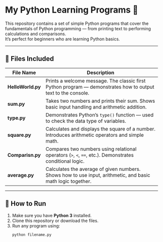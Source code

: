 # My Python Learning Programs 🐍

This repository contains a set of simple Python programs that cover the fundamentals of Python programming — from printing text to performing calculations and comparisons.  
It’s perfect for beginners who are learning Python basics.

---

## 📂 Files Included

| File Name | Description |
|------------|-------------|
| **HelloWorld.py** | Prints a welcome message. The classic first Python program — demonstrates how to output text to the console. |
| **sum.py** | Takes two numbers and prints their sum. Shows basic input handling and arithmetic addition. |
| **type.py** | Demonstrates Python’s `type()` function — used to check the data type of variables. |
| **square.py** | Calculates and displays the square of a number. Introduces arithmetic operators and simple math. |
| **Comparisn.py** | Compares two numbers using relational operators (`>`, `<`, `==`, etc.). Demonstrates conditional logic. |
| **average.py** | Calculates the average of given numbers. Shows how to use input, arithmetic, and basic math logic together. |

---

## 🚀 How to Run
1. Make sure you have **Python 3** installed.  
2. Clone this repository or download the files.  
3. Run any program using:
   ```bash
   python filename.py
